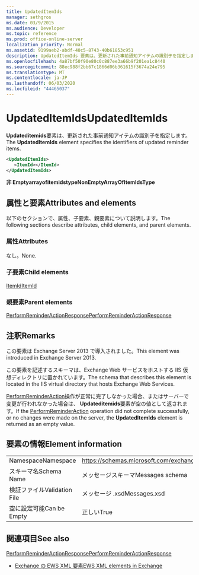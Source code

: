 ```yaml
---
title: UpdatedItemIds
manager: sethgros
ms.date: 03/9/2015
ms.audience: Developer
ms.topic: reference
ms.prod: office-online-server
localization_priority: Normal
ms.assetid: 9199aeb2-abdf-40c5-8743-40b61853c951
description: UpdatedItemIds 要素は、更新された事前通知アイテムの識別子を指定します。
ms.openlocfilehash: 4a87bf50f90e80c0c887ee3a66b9f201ea1c8440
ms.sourcegitcommit: 88ec988f2bb67c1866d06b361615f3674a24e795
ms.translationtype: MT
ms.contentlocale: ja-JP
ms.lasthandoff: 06/03/2020
ms.locfileid: "44465037"
---
```

# <a name="updateditemids"></a><span data-ttu-id="d87fc-103">UpdatedItemIds</span><span class="sxs-lookup"><span data-stu-id="d87fc-103">UpdatedItemIds</span></span>

<span data-ttu-id="d87fc-104">**Updateditemids**要素は、更新された事前通知アイテムの識別子を指定します。</span><span class="sxs-lookup"><span data-stu-id="d87fc-104">The **UpdatedItemIds** element specifies the identifiers of updated reminder items.</span></span> 
  
```XML
<UpdatedItemIds>
   <ItemId></ItemId>
</UpdatedItemIds>

```

 <span data-ttu-id="d87fc-105">**非 Emptyarrayofitemidstype**</span><span class="sxs-lookup"><span data-stu-id="d87fc-105">**NonEmptyArrayOfItemIdsType**</span></span>
## <a name="attributes-and-elements"></a><span data-ttu-id="d87fc-106">属性と要素</span><span class="sxs-lookup"><span data-stu-id="d87fc-106">Attributes and elements</span></span>

<span data-ttu-id="d87fc-107">以下のセクションで、属性、子要素、親要素について説明します。</span><span class="sxs-lookup"><span data-stu-id="d87fc-107">The following sections describe attributes, child elements, and parent elements.</span></span>
  
### <a name="attributes"></a><span data-ttu-id="d87fc-108">属性</span><span class="sxs-lookup"><span data-stu-id="d87fc-108">Attributes</span></span>

<span data-ttu-id="d87fc-109">なし。</span><span class="sxs-lookup"><span data-stu-id="d87fc-109">None.</span></span>
  
### <a name="child-elements"></a><span data-ttu-id="d87fc-110">子要素</span><span class="sxs-lookup"><span data-stu-id="d87fc-110">Child elements</span></span>

[<span data-ttu-id="d87fc-111">ItemId</span><span class="sxs-lookup"><span data-stu-id="d87fc-111">ItemId</span></span>](itemid.md)
  
### <a name="parent-elements"></a><span data-ttu-id="d87fc-112">親要素</span><span class="sxs-lookup"><span data-stu-id="d87fc-112">Parent elements</span></span>

[<span data-ttu-id="d87fc-113">PerformReminderActionResponse</span><span class="sxs-lookup"><span data-stu-id="d87fc-113">PerformReminderActionResponse</span></span>](performreminderactionresponse.md)
  
## <a name="remarks"></a><span data-ttu-id="d87fc-114">注釈</span><span class="sxs-lookup"><span data-stu-id="d87fc-114">Remarks</span></span>

<span data-ttu-id="d87fc-115">この要素は Exchange Server 2013 で導入されました。</span><span class="sxs-lookup"><span data-stu-id="d87fc-115">This element was introduced in Exchange Server 2013.</span></span>
  
<span data-ttu-id="d87fc-116">この要素を記述するスキーマは、Exchange Web サービスをホストする IIS 仮想ディレクトリに置かれています。</span><span class="sxs-lookup"><span data-stu-id="d87fc-116">The schema that describes this element is located in the IIS virtual directory that hosts Exchange Web Services.</span></span>
  
<span data-ttu-id="d87fc-117">[PerformReminderAction](performreminderaction-operation.md)操作が正常に完了しなかった場合、またはサーバーで変更が行われなかった場合は、 **Updateditemids**要素が空の値として返されます。</span><span class="sxs-lookup"><span data-stu-id="d87fc-117">If the [PerformReminderAction](performreminderaction-operation.md) operation did not complete successfully, or no changes were made on the server, the **UpdatedItemIds** element is returned as an empty value.</span></span> 
  
## <a name="element-information"></a><span data-ttu-id="d87fc-118">要素の情報</span><span class="sxs-lookup"><span data-stu-id="d87fc-118">Element information</span></span>

|||
|:-----|:-----|
|<span data-ttu-id="d87fc-119">Namespace</span><span class="sxs-lookup"><span data-stu-id="d87fc-119">Namespace</span></span>  <br/> |https://schemas.microsoft.com/exchange/services/2006/messages  <br/> |
|<span data-ttu-id="d87fc-120">スキーマ名</span><span class="sxs-lookup"><span data-stu-id="d87fc-120">Schema Name</span></span>  <br/> |<span data-ttu-id="d87fc-121">メッセージスキーマ</span><span class="sxs-lookup"><span data-stu-id="d87fc-121">Messages schema</span></span>  <br/> |
|<span data-ttu-id="d87fc-122">検証ファイル</span><span class="sxs-lookup"><span data-stu-id="d87fc-122">Validation File</span></span>  <br/> |<span data-ttu-id="d87fc-123">メッセージ .xsd</span><span class="sxs-lookup"><span data-stu-id="d87fc-123">Messages.xsd</span></span>  <br/> |
|<span data-ttu-id="d87fc-124">空に設定可能</span><span class="sxs-lookup"><span data-stu-id="d87fc-124">Can be Empty</span></span>  <br/> |<span data-ttu-id="d87fc-125">正しい</span><span class="sxs-lookup"><span data-stu-id="d87fc-125">True</span></span>  <br/> |
   
## <a name="see-also"></a><span data-ttu-id="d87fc-126">関連項目</span><span class="sxs-lookup"><span data-stu-id="d87fc-126">See also</span></span>



[<span data-ttu-id="d87fc-127">PerformReminderActionResponse</span><span class="sxs-lookup"><span data-stu-id="d87fc-127">PerformReminderActionResponse</span></span>](performreminderactionresponse.md)


- [<span data-ttu-id="d87fc-128">Exchange の EWS XML 要素</span><span class="sxs-lookup"><span data-stu-id="d87fc-128">EWS XML elements in Exchange</span></span>](ews-xml-elements-in-exchange.md)

